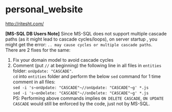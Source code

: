 # personal_website
http://ritesht.com/

**[MS-SQL DB Users Note]** Since MS-SQL does not support multiple cascade paths (as it might lead to cascade 
cycles/loops), on server startup , you might get the error: `.. may cause cycles or multiple cascade paths`.<br/>
There are 2 fixes for the same:
1. Fix your domain model to avoid cascade cycles
2. Comment (put `//` at beginning) the following line in all files in `entities` folder: `onUpdate: "CASCADE"`.<br/>
`cd` into `entities` folder and perform the below `sed` command for 1 time comment in all files:<br/>
`sed -i 's~onUpdate: "CASCADE"~//onUpdate: "CASCADE"~g' *.js`<br/>
`sed -i 's~onDelete: "CASCADE"~//onDelete: "CASCADE"~g' *.js`<br/>
PS: Performing above commands implies `ON DELETE CASCADE`, `ON UPDATE CASCADE` would still be enforced by the code, 
just not by MS-SQL. 
